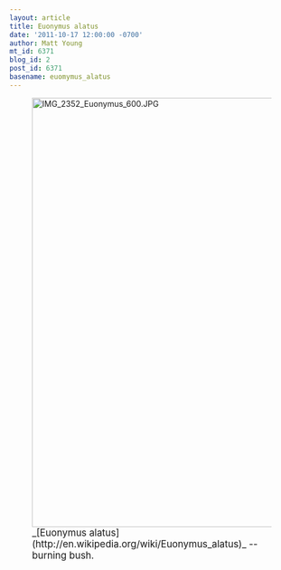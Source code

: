 ```yaml
---
layout: article
title: Euonymus alatus
date: '2011-10-17 12:00:00 -0700'
author: Matt Young
mt_id: 6371
blog_id: 2
post_id: 6371
basename: euomymus_alatus
---
```

<figure>
<img src="/PT/uploads/2011/IMG_2352_Euonymus_600.JPG" alt="IMG_2352_Euonymus_600.JPG" width="600" height="758" />
<figcaption markdown="span">
<big>_[Euonymus alatus](http://en.wikipedia.org/wiki/Euonymus_alatus)_ -- burning bush.</big>

</figcaption>
</figure>
